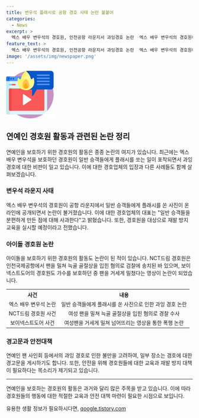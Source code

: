 ```yaml
---
title: 변우석 플래시로 공항 경호 사태 논란 불붙어
categories:
  - News
excerpt: >
  엑스 배우 변우석의 경호원, 인천공항 라운지서 과잉경호 논란  엑스 배우 변우석의 경호원이 일반 승객에게 플래시를 쏘는 장면이 포착됐다. 이에 대해 경호업체 대표가 일반 승객을 분편하게 만든 점에 사과한다고 밝혔다. 네티즌들의 비난이 이어지면서 경호업체는 재발 방지 교육을 실시할 예정이라고 전했다. 이 외에도 연예인 경호원과 팬들 간의 물리적 충돌 사례가 다수 발생하고 있어, 관련된 논란이 계속해서 끊이지 않고 있다.
feature_text: >
  엑스 배우 변우석의 경호원, 인천공항 라운지서 과잉경호 논란  엑스 배우 변우석의 경호원이 일반 승객에게 플래시를 쏘는 장면이 포착됐다. 이에 대해 경호업체 대표가 일반 승객을 분편하게 만든 점에 사과한다고 밝혔다. 네티즌들의 비난이 이어지면서 경호업체는 재발 방지 교육을 실시할 예정이라고 전했다. 이 외에도 연예인 경호원과 팬들 간의 물리적 충돌 사례가 다수 발생하고 있어, 관련된 논란이 계속해서 끊이지 않고 있다.
image: '/assets/img/newspaper.png'
---
```


<p><img src="/assets/img/news.png" alt="rentncar 속보" /></p>

<h2 data-ke-size="size26">연예인 경호원 활동과 관련된 논란 정리</h2>

<p data-ke-size="size16">연예인을 보호하기 위한 경호원의 활동은 종종 논란의 여지가 있습니다. 최근에는 엑스 배우 변우석을 보호하던 경호원이 일반 승객들에게 플래시를 쏘는 일이 포착되면서 과잉 경호에 대한 비판이 일고 있습니다. 이에 대한 경호업체의 입장과 다른 사례들도 함께 살펴보겠습니다.</p>

<h3>변우석 라운지 사태</h3>

<p data-ke-size="size16">엑스 배우 변우석의 경호원이 공항 라운지에서 일반 승객들에게 플래시를 쏜 사진이 온라인에 공개되면서 논란이 불거졌습니다. 이에 대한 경호업체의 대표는 "일반 승객들을 분편하게 만든 점에 대해 사과한다"고 밝혔습니다. 또한, 경호원을 대상으로 재발 방지 교육을 실시할 예정이라고 전했습니다.</p>

<h3>아이돌 경호원 논란</h3>

<p data-ke-size="size16">아이돌을 보호하기 위한 경호원의 활동도 논란이 된 적이 있습니다. NCT드림 경호원은 인천국제공항에서 팬을 밀쳐 늑골 골절상을 입힌 혐의로 검찰에 송치된 바 있으며, 보이넥스트도어의 경호원도 가수를 보호하던 중 팬을 거세게 밀쳤다는 영상이 논란이 되었습니다.</p>

<table>
  <tr>
    <th>사건</th>
    <th>내용</th>
  </tr>
  <tr>
    <td style="text-align: center; height: 17px;">엑스 배우 변우석 논란</td>
    <td style="text-align: center; height: 17px;">일반 승객들에게 플래시를 쏜 사진으로 인한 과잉 경호 논란</td>
  </tr>
  <tr>
    <td style="text-align: center; height: 17px;">NCT드림 경호원 사건</td>
    <td style="text-align: center; height: 17px;">여성 팬을 밀쳐 늑골 골절상을 입힌 혐의로 경찰 수사</td>
  </tr>
  <tr>
    <td style="text-align: center; height: 17px;">보이넥스트도어 사건</td>
    <td style="text-align: center; height: 17px;">여성팬을 거세게 밀쳐 넘어뜨리는 영상을 통한 폭행 논란</td>
  </tr>
</table>

<h3>경고문과 안전대책</h3>

<p data-ke-size="size16">연예인 팬 사인회 등에서의 과잉 경호로 인한 불만을 고려하여, 일부 장소는 경호에 대한 경고문을 게시하기도 합니다. 또한, 안전을 위해 경호원들에 대한 교육과 재발 방지 대책이 필요하다는 목소리가 제기되고 있습니다.</p>

<hr>

<p data-ke-size="size16">연예인을 보호하는 경호원의 활동은 과거와 달리 많은 주목을 받고 있습니다. 이에 따라 경호원들의 행동에 대한 적절한 교육과 안전 대책 마련이 필요한 시점으로 보입니다.</p>
유용한 생활 정보가 필요하시다면, <a href="https://qoogle.tistory.com" rel="dofollow">qoogle.tistory.com</a>


